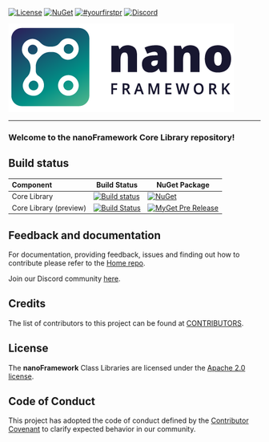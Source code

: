 [![License](https://img.shields.io/badge/License-Apache%202.0-blue.svg)](https://github.com/nanoframework/Home/blob/master/LICENSE) [![NuGet](https://img.shields.io/nuget/dt/nanoFramework.CoreLibrary.svg)]() [![#yourfirstpr](https://img.shields.io/badge/first--timers--only-friendly-blue.svg)](https://github.com/nanoframework/Home/blob/master/CONTRIBUTING.md)
[![Discord](https://img.shields.io/discord/478725473862549535.svg)](https://discord.gg/gCyBu8T)


![nanoFramework logo](https://github.com/nanoframework/Home/blob/master/resources/logo/nanoFramework-repo-logo.png)

-----

### Welcome to the **nanoFramework** Core Library repository!


## Build status

| Component | Build Status | NuGet Package |
|:-|---|---|
| Core Library | [![Build status](https://ci.appveyor.com/api/projects/status/5b37qa4h0o2ci3db/branch/master?svg=true)](https://ci.appveyor.com/project/nfbot/lib-corelibrary/branch/master) | [![NuGet](https://img.shields.io/nuget/v/nanoFramework.CoreLibrary.svg)](https://www.nuget.org/packages/nanoFramework.CoreLibrary/)  |
| Core Library (preview) | [![Build Status](https://dev.azure.com/nanoframework/CoreLibrary/_apis/build/status/nanoframework.lib-CoreLibrary)](https://dev.azure.com/nanoframework/CoreLibrary/_build/latest?definitionId=24) | [![MyGet Pre Release](https://img.shields.io/myget/nanoframework-dev/vpre/nanoFramework.CoreLibrary.svg)](https://www.myget.org/feed/nanoframework-dev/package/nuget/nanoFramework.CoreLibrary) |


## Feedback and documentation

For documentation, providing feedback, issues and finding out how to contribute please refer to the [Home repo](https://github.com/nanoframework/Home).

Join our Discord community [here](https://discord.gg/gCyBu8T).


## Credits

The list of contributors to this project can be found at [CONTRIBUTORS](https://github.com/nanoframework/Home/blob/master/CONTRIBUTORS.md).


## License

The **nanoFramework** Class Libraries are licensed under the [Apache 2.0 license](http://www.apache.org/licenses/LICENSE-2.0).


## Code of Conduct
This project has adopted the code of conduct defined by the [Contributor Covenant](http://contributor-covenant.org/)
to clarify expected behavior in our community.
